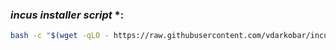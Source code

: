   
###  *incus installer script* </a>*:
```bash
bash -c "$(wget -qLO - https://raw.githubusercontent.com/vdarkobar/incus/main/script.sh)"
```

